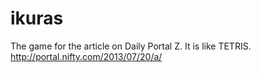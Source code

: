 # ikuras

The game for the article on Daily Portal Z.
It is like TETRIS.
http://portal.nifty.com/2013/07/20/a/
